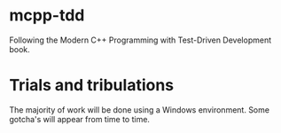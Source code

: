 # mcpp-tdd
Following the Modern C++ Programming with Test-Driven Development book. 
# Trials and tribulations
The majority of work will be done using a Windows environment. Some gotcha's will appear from time to time.
